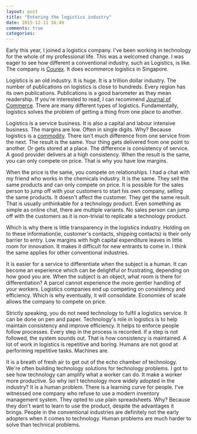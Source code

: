 ```yaml
---
layout: post
title: "Entering the logistics industry"
date: 2015-12-11 16:49
comments: true
categories:
---
```


Early this year, I joined a logistics company. I've been working in technology for the whole of my professional life. This was a welcomed change. I was eager to see how different a conventional industry, such as Logistics, is like. The company is [Courex](https:///www.courex.com.sg). It does ecommerce logistics in Singapore.

<!-- more -->

Logistics is an old industry. It is huge. It is a trillion dollar industry. The number of publications on logistics is close to hundreds. Every region has its own publications. Publications is a good barometer as they mean readership. If you're interested to read, I can recommend [Journal of Commerce](http://www.joc.com/). There are many different types of logistics. Fundamentally, logistics solves the problem of getting a thing from one place to another.

Logistics is a service business. It is also a capital and labour intensive business. The margins are low. Often in single digits. Why? Because logistics is a [commodity](https://en.wikipedia.org/wiki/Commoditization). There isn't much difference from one service from the next. The result is the same. Your thing gets delivered from one point to another. Or gets stored at a place. The difference is consistency of service. A good provider delivers at a high consistency. When the result is the same, you can only compete on price. That is why you have low margins.

When the price is the same, you compete on relationships. I had a chat with my friend who works in the chemicals industry. It is the same. They sell the same products and can only compete on price. It is possible for the sales person to jump off with your customers to start his own company, selling the same products. It doesn't affect the customer. They get the same result. That is usually unthinkable for a technology product. Even something as simple as online chat, there are multiple variants. No sales person can jump off with the customers as it is non-trivial to replicate a technology product.

Which is why there is little transparency in the logistics industry. Holding on to these information(ie, customer's contacts, shipping contacts) is their only barrier to entry. Low margins with high capital expenditure leaves in little room for innovation. It makes it difficult for new entrants to come in. I think the same applies for other conventional industries.

It is easier for a service to differentiate when the subject is a human. It can become an experience which can be delightful or frustrating, depending on how good you are. When the subject is an object, what room is there for differentiation? A parcel cannot experience the more gentler handling of your workers. Logistics companies end up competing on consistency and efficiency. Which is why eventually, it will consolidate. Economies of scale allows the company to compete on price.

Strictly speaking, you do not need technology to fulfil a logistics service. It can be done on pen and paper. Technology's role in logistics is to help maintain consistency and improve efficiency. It helps to enforce people follow processes. Every step in the process is recorded. If a step is not followed, the system sounds out. That is how consistency is maintained. A lot of work in logistics is repetitive and boring. Humans are not good at performing repetitive tasks. Machines are.

It is a breath of fresh air to get out of the echo chamber of technology. We're often building technology solutions for technology problems. I got to see how technology can amplify what a worker can do. It make a worker more productive. So why isn't technology more widely adopted in the industry? It is a human problem. There is a learning curve for people. I've witnessed one company who refuse to use a modern inventory management system. They opted to use plain spreadsheets. Why? Because they don't want to learn to use the product, despite the advantages it brings. People in the conventional industries are definitely not the early adopters when it comes to technology. Human problems are much harder to solve than technical problems.
